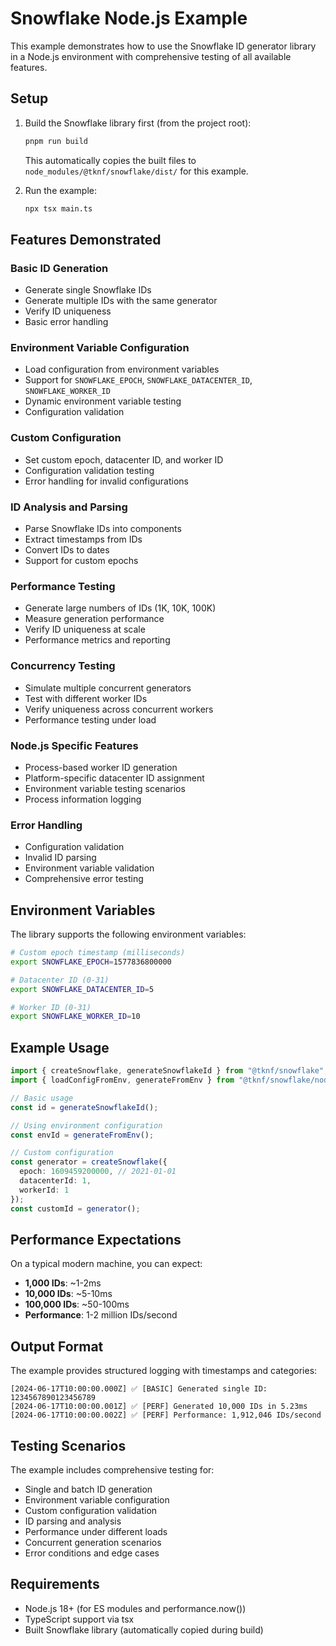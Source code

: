 # Snowflake Node.js Example

This example demonstrates how to use the Snowflake ID generator library in a Node.js environment with comprehensive testing of all available features.

## Setup

1. Build the Snowflake library first (from the project root):
   ```bash
   pnpm run build
   ```
   This automatically copies the built files to `node_modules/@tknf/snowflake/dist/` for this example.

2. Run the example:
   ```bash
   npx tsx main.ts
   ```

## Features Demonstrated

### Basic ID Generation
- Generate single Snowflake IDs
- Generate multiple IDs with the same generator
- Verify ID uniqueness
- Basic error handling

### Environment Variable Configuration
- Load configuration from environment variables
- Support for `SNOWFLAKE_EPOCH`, `SNOWFLAKE_DATACENTER_ID`, `SNOWFLAKE_WORKER_ID`
- Dynamic environment variable testing
- Configuration validation

### Custom Configuration
- Set custom epoch, datacenter ID, and worker ID
- Configuration validation testing
- Error handling for invalid configurations

### ID Analysis and Parsing
- Parse Snowflake IDs into components
- Extract timestamps from IDs
- Convert IDs to dates
- Support for custom epochs

### Performance Testing
- Generate large numbers of IDs (1K, 10K, 100K)
- Measure generation performance
- Verify ID uniqueness at scale
- Performance metrics and reporting

### Concurrency Testing
- Simulate multiple concurrent generators
- Test with different worker IDs
- Verify uniqueness across concurrent workers
- Performance testing under load

### Node.js Specific Features
- Process-based worker ID generation
- Platform-specific datacenter ID assignment
- Environment variable testing scenarios
- Process information logging

### Error Handling
- Configuration validation
- Invalid ID parsing
- Environment variable validation
- Comprehensive error testing

## Environment Variables

The library supports the following environment variables:

```bash
# Custom epoch timestamp (milliseconds)
export SNOWFLAKE_EPOCH=1577836800000

# Datacenter ID (0-31)
export SNOWFLAKE_DATACENTER_ID=5

# Worker ID (0-31)
export SNOWFLAKE_WORKER_ID=10
```

## Example Usage

```typescript
import { createSnowflake, generateSnowflakeId } from "@tknf/snowflake";
import { loadConfigFromEnv, generateFromEnv } from "@tknf/snowflake/node";

// Basic usage
const id = generateSnowflakeId();

// Using environment configuration
const envId = generateFromEnv();

// Custom configuration
const generator = createSnowflake({
  epoch: 1609459200000, // 2021-01-01
  datacenterId: 1,
  workerId: 1
});
const customId = generator();
```

## Performance Expectations

On a typical modern machine, you can expect:
- **1,000 IDs**: ~1-2ms
- **10,000 IDs**: ~5-10ms  
- **100,000 IDs**: ~50-100ms
- **Performance**: 1-2 million IDs/second

## Output Format

The example provides structured logging with timestamps and categories:
```
[2024-06-17T10:00:00.000Z] ✅ [BASIC] Generated single ID: 1234567890123456789
[2024-06-17T10:00:00.001Z] ✅ [PERF] Generated 10,000 IDs in 5.23ms
[2024-06-17T10:00:00.002Z] ✅ [PERF] Performance: 1,912,046 IDs/second
```

## Testing Scenarios

The example includes comprehensive testing for:
- Single and batch ID generation
- Environment variable configuration
- Custom configuration validation
- ID parsing and analysis
- Performance under different loads
- Concurrent generation scenarios
- Error conditions and edge cases

## Requirements

- Node.js 18+ (for ES modules and performance.now())
- TypeScript support via tsx
- Built Snowflake library (automatically copied during build)
